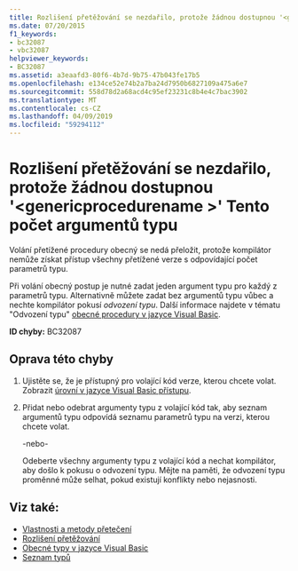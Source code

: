 ```yaml
---
title: Rozlišení přetěžování se nezdařilo, protože žádnou dostupnou '<genericprocedurename>' Tento počet argumentů typu
ms.date: 07/20/2015
f1_keywords:
- bc32087
- vbc32087
helpviewer_keywords:
- BC32087
ms.assetid: a3eaafd3-80f6-4b7d-9b75-47b043fe17b5
ms.openlocfilehash: e134ce52e74b2a7ba24d7950b6827109a475a6e7
ms.sourcegitcommit: 558d78d2a68acd4c95ef23231c8b4e4c7bac3902
ms.translationtype: MT
ms.contentlocale: cs-CZ
ms.lasthandoff: 04/09/2019
ms.locfileid: "59294112"
---
```

# <a name="overload-resolution-failed-because-no-accessible-genericprocedurename-accepts-this-number-of-type-arguments"></a>Rozlišení přetěžování se nezdařilo, protože žádnou dostupnou '\<genericprocedurename >' Tento počet argumentů typu
Volání přetížené procedury obecný se nedá přeložit, protože kompilátor nemůže získat přístup všechny přetížené verze s odpovídající počet parametrů typu.  
  
 Při volání obecný postup je nutné zadat jeden argument typu pro každý z parametrů typu. Alternativně můžete zadat bez argumentů typu vůbec a nechte kompilátor pokusí *odvození typu*. Další informace najdete v tématu "Odvození typu" [obecné procedury v jazyce Visual Basic](../../visual-basic/programming-guide/language-features/data-types/generic-procedures.md).  
  
 **ID chyby:** BC32087  
  
## <a name="to-correct-this-error"></a>Oprava této chyby  
  
1. Ujistěte se, že je přístupný pro volající kód verze, kterou chcete volat. Zobrazit [úrovní v jazyce Visual Basic přístupu](../../visual-basic/programming-guide/language-features/declared-elements/access-levels.md).  
  
2. Přidat nebo odebrat argumenty typu z volající kód tak, aby seznam argumentů typu odpovídá seznamu parametrů typu na verzi, kterou chcete volat.  
  
     -nebo-  
  
     Odeberte všechny argumenty typu z volající kód a nechat kompilátor, aby došlo k pokusu o odvození typu. Mějte na paměti, že odvození typu proměnné může selhat, pokud existují konflikty nebo nejasnosti.  
  
## <a name="see-also"></a>Viz také:

- [Vlastnosti a metody přetečení](../../visual-basic/programming-guide/language-features/objects-and-classes/overloaded-properties-and-methods.md)
- [Rozlišení přetěžování](../../visual-basic/programming-guide/language-features/procedures/overload-resolution.md)
- [Obecné typy v jazyce Visual Basic](../../visual-basic/programming-guide/language-features/data-types/generic-types.md)
- [Seznam typů](../../visual-basic/language-reference/statements/type-list.md)
